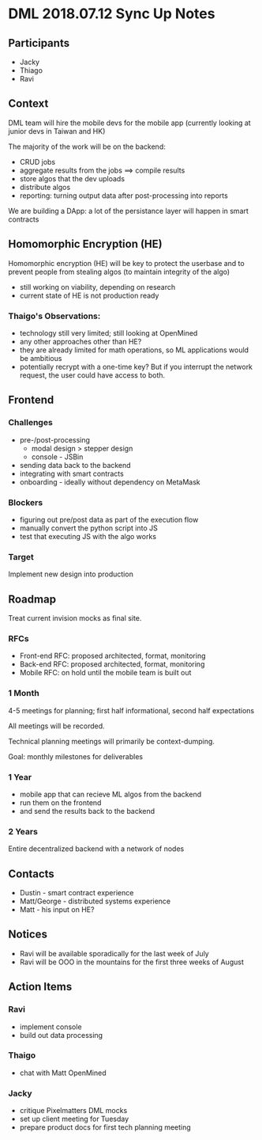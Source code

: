# DML 2018.07.12 Sync Up Notes

## Participants

* Jacky
* Thiago
* Ravi

## Context

DML team will hire the mobile devs for the mobile app (currently looking at junior devs in Taiwan and HK)

The majority of the work will be on the backend:

* CRUD jobs
* aggregate results from the jobs ==> compile results
* store algos that the dev uploads
* distribute algos
* reporting: turning output data after post-processing into reports

We are building a DApp: a lot of the persistance layer will happen in smart contracts

## Homomorphic Encryption (HE)

Homomorphic encryption (HE) will be key to protect the userbase and to prevent people from stealing algos (to maintain integrity of the algo)

* still working on viability, depending on research
* current state of HE is not production ready

### Thaigo's Observations:

* technology still very limited; still looking at OpenMined
* any other approaches other than HE?
* they are already limited for math operations, so ML applications would be ambitious
* potentially recrypt with a one-time key? But if you interrupt the network request, the user could have access to both.

## Frontend

### Challenges

* pre-/post-processing
   * modal design > stepper design
   * console - JSBin
* sending data back to the backend
* integrating with smart contracts
* onboarding - ideally without dependency on MetaMask

### Blockers

* figuring out pre/post data as part of the execution flow
* manually convert the python script into JS
* test that executing JS with the algo works

### Target

Implement new design into production

## Roadmap

Treat current invision mocks as final site.

### RFCs

* Front-end RFC: proposed architected, format, monitoring
* Back-end RFC: proposed architected, format, monitoring
* Mobile RFC: on hold until the mobile team is built out

### 1 Month

4-5 meetings for planning; first half informational, second half expectations

All meetings will be recorded.

Technical planning meetings will primarily be context-dumping.

Goal: monthly milestones for deliverables

### 1 Year

* mobile app that can recieve ML algos from the backend
* run them on the frontend
* and send the results back to the backend

### 2 Years

Entire decentralized backend with a network of nodes

## Contacts

* Dustin - smart contract experience
* Matt/George - distributed systems experience
* Matt - his input on HE?

## Notices

* Ravi will be available sporadically for the last week of July
* Ravi will be OOO in the mountains for the first three weeks of August

## Action Items

### Ravi

* implement console
* build out data processing
 
### Thaigo

* chat with Matt OpenMined
    
### Jacky

* critique Pixelmatters DML mocks
* set up client meeting for Tuesday
* prepare product docs for first tech planning meeting
